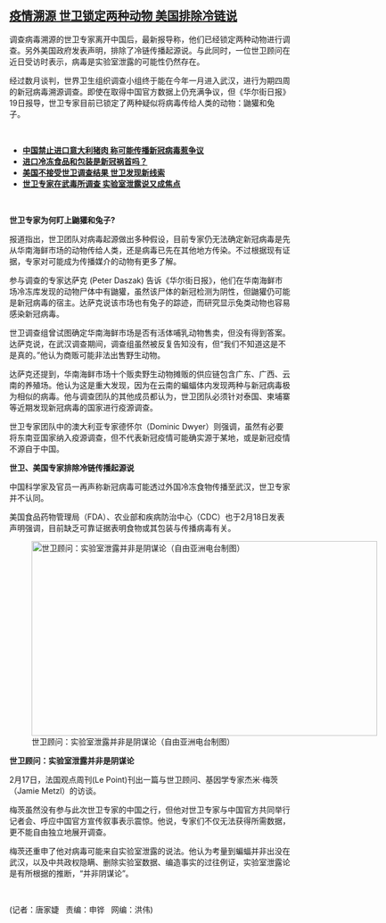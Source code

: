 <!--1613763339000-->
[疫情溯源   世卫锁定两种动物     美国排除冷链说](https://www.rfa.org/mandarin/yataibaodao/huanjing/jt-02192021103257.html)
------

<p></p><p>调查病毒溯源的世卫专家离开中国后，<span>最新报导称，他们已经锁定两种动物进行调查。另外美国政府发表声明，排除了冷链传播起源说</span>。与此同时，一<span>位</span><span>世卫顾问在近日受访时表示，病毒是实验室泄露的可能性仍然存在。</span><span></span></p><p><span><span>经过数月谈判，世界卫生组织调查小组终于能在今年一月进入武汉，进行为期四周的新冠病毒溯源调查。即使在取得中国官方数据上仍充满争议，但《华尔街日报》</span>19日报导，世卫专家目前已锁定了两种疑似将病毒传给人类的动物：鼬獾和兔子。</span></p><p><br/></p><ul><li><a href="https://www.rfa.org/mandarin/yataibaodao/huanjing/sc-02122021144900.html"><strong>中国禁止进口意大利猪肉 称可能传播新冠病毒惹争议</strong></a></li><li><strong><a href="https://www.rfa.org/mandarin/yataibaodao/huanjing/jt-11252020111318.html">进口冷冻食品和包装是新冠祸首吗？</a></strong></li><li><strong><a href="https://www.rfa.org/mandarin/yataibaodao/huanjing/hj-02112021101836.html">美国不接受世卫调查结果 世卫发现新线索</a></strong></li><li><strong><a href="https://www.rfa.org/mandarin/yataibaodao/huanjing/rc-02042021100729.html">世卫专家在武毒所调查 实验室泄露说又成焦点</a></strong></li></ul><p><br/></p><p><span><strong></strong><strong><span>世卫专家为何盯上鼬獾和兔子</span></strong><strong>?</strong></span></p><p><span>报道指出，世卫团队对病毒起源做出多种假设，目前专家仍无法确定新冠病毒是先从华南海鲜市场的动物传给人类，还是病毒已先在其他地方传染。不过根据现有证据，专家对可能成为传播媒介的动物有更多了解。</span></p><p><span><span>参与调查的专家达萨克</span> (Peter Daszak) 告诉《华尔街日报》，他们在华南海鲜市场冷冻库发现的动物尸体中有鼬獾，虽然该尸体的新冠检测为阴性，但鼬獾仍可能是新冠病毒的宿主。达萨克说该市场也有兔子的踪迹，而研究显示兔类动物也容易感染新冠病毒。</span></p><p><span>世卫调查组曾试图确定华南海鲜市场是否有活体哺乳动物售卖，但没有得到答案。达萨克说，在武汉调查期间，调查组虽然被反复告知没有，但“我们不知道这是不是真的。”他认为商贩可能非法出售野生动物。</span></p><p><span><span>达萨克还提到，华南海鲜市场十</span>个贩卖野生动物摊贩的供应链包含广东、广西、云南的养殖场。他认为这是重大发现，因为在云南的蝙蝠体内发现两种与新冠病毒极为相似的病毒。他与调查团队的其他成员都认为，世卫团队必须针对泰国、柬埔寨等近期发现新冠病毒的国家进行疫源调查。</span></p><p><span><span>世卫专家团队中的澳大利亚专家德怀尔（</span>Dominic Dwyer）则强调，虽然有必要将东南亚国家纳入疫源调查，但不代表新冠疫情可能确实源于某地，或是新冠疫情不源自于中国。</span></p><p><span><strong><span>世卫、美国专家排除冷链传播起源说</span></strong></span></p><p><span>中国科学家及官员一再声称新冠病毒可能透过外国冷冻食物传播至武汉，世卫专家并不认同。</span></p><p><span><span>美国食品药物管理局（</span>FDA）、农业部和疾病防治中心（CDC）也于2月18日发表声明强调，目前缺乏可靠证据表明食物或其包装与传播病毒有关。</span></p><p><span><figure class="image-richtext image-inline captioned" style="width:620px;"><img alt="世卫顾问：实验室泄露并非是阴谋论（自由亚洲电台制图）" height="349" src="https://www.rfa.org/mandarin/yataibaodao/huanjing/jt-02192021103257.html/jt0219c.jpg/@@images/a415509b-4a50-4158-a24e-ab3bb143856f.jpeg" title="jt0219c.jpg" width="620"/><figcaption class="image-caption">世卫顾问：实验室泄露并非是阴谋论（自由亚洲电台制图）</figcaption><small></small></figure></span></p><p><span><strong><span>世卫顾问：实验室泄露并非是阴谋论</span></strong></span></p><p><span>2月17日，法国观点周刊(Le Point)刊出一篇与世卫顾问、基因学专家杰米·梅茨（Jamie Metzl）的访谈。</span></p><p><span><span>梅茨虽然没有参与此次世卫专家的中国之行，但他对世卫专家与中国官方</span><span>共同</span><span>举行记者会、呼应中国官方宣传叙事表示震惊。他说，专家们不仅无法获得所需数据，更不能自由独立地展开调查。</span></span></p><p><span>梅茨还重申了他对病毒可能来自实验室泄露的说法。他认为考量到蝙蝠并非出没在武汉，以及中共政权隐瞒、删除实验室数据、编造事实的过往例证，实验室泄露论是有所根据的推断，“并非阴谋论”。</span></p><p><br/></p><p><span>(记者：唐家婕   责编：申铧   网编：洪伟)</span></p>
